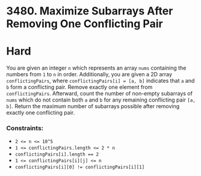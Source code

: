# 3480. Maximize Subarrays After Removing One Conflicting Pair

# Hard

You are given an integer `n` which represents an array `nums` containing the numbers from `1` to `n` in order.
Additionally, you are given a 2D array `conflictingPairs`, where `conflictingPairs[i] = [a, b]` indicates that `a` and
`b` form a conflicting pair. Remove exactly one element from `conflictingPairs`. Afterward, count the number of
non-empty subarrays of `nums` which do not contain both `a` and `b` for any remaining conflicting pair `[a, b]`. Return
the maximum number of subarrays possible after removing exactly one conflicting pair.

### Constraints:

- `2 <= n <= 10^5`
- `1 <= conflictingPairs.length <= 2 * n`
- `conflictingPairs[i].length == 2`
- `1 <= conflictingPairs[i][j] <= n`
- `conflictingPairs[i][0] != conflictingPairs[i][1]`
